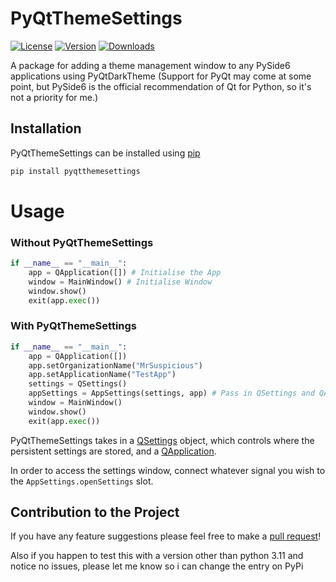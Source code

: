 # PyQtThemeSettings

[![License](https://img.shields.io/github/license/MrSuspicious0/PyQtThemeSettings?label=License)](https://github.com/MrSuspicious0/PyQtThemeSettings/blob/master/LICENSE)
[![Version](https://img.shields.io/pypi/v/PyQtThemeSettings?label=Version)](https://pypi.org/project/PyQtThemeSettings/)
[![Downloads](https://img.shields.io/pypi/dw/PyQtThemeSettings?color=light&label=Downloads)](https://pypi.org/project/PyQtThemeSettings/)

A package for adding a theme management window to any PySide6 applications using PyQtDarkTheme (Support for PyQt may come at some point, but PySide6 is the official recommendation of Qt for Python, so it's not a priority for me.)

## Installation

PyQtThemeSettings can be installed using [pip](https://pip.pypa.io/en/stable/)

```bash
pip install pyqtthemesettings
```

# Usage

### Without PyQtThemeSettings

```python
if __name__ == "__main__":
    app = QApplication([]) # Initialise the App
    window = MainWindow() # Initialise Window
    window.show()
    exit(app.exec())
```

### With PyQtThemeSettings

```python
if __name__ == "__main__":
    app = QApplication([])
    app.setOrganizationName("MrSuspicious")
    app.setApplicationName("TestApp")
    settings = QSettings()
    appSettings = AppSettings(settings, app) # Pass in QSettings and QApplication
    window = MainWindow()
    window.show()
    exit(app.exec())
```

PyQtThemeSettings takes in a [QSettings](https://doc.qt.io/qtforpython/PySide6/QtCore/QSettings.html) object, which controls where the persistent settings are stored, and a [QApplication](https://doc.qt.io/qtforpython/PySide6/QtWidgets/QApplication.html).

In order to access the settings window, connect whatever signal you wish to the `AppSettings.openSettings` slot.

## Contribution to the Project

If you have any feature suggestions please feel free to make a [pull request](https://github.com/MrSuspicious0/PyQtThemeSettings/pulls)!

Also if you happen to test this with a version other than python 3.11 and notice no issues, please let me know so i can change the entry on PyPi
